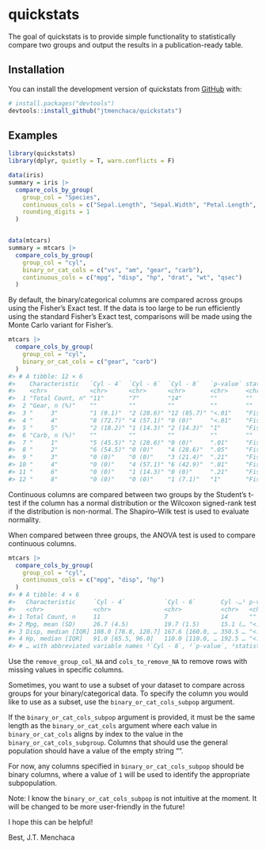 
<!-- README.md is generated from README.Rmd. Please edit that file -->

# quickstats

<!-- badges: start -->
<!-- badges: end -->

The goal of quickstats is to provide simple functionality to
statistically compare two groups and output the results in a
publication-ready table.

## Installation

You can install the development version of quickstats from
[GitHub](https://github.com/) with:

``` r
# install.packages("devtools")
devtools::install_github("jtmenchaca/quickstats")
```

## Examples

``` r
library(quickstats)
library(dplyr, quietly = T, warn.conflicts = F)

data(iris)
summary = iris |>
  compare_cols_by_group(
    group_col = "Species",
    continuous_cols = c("Sepal.Length", "Sepal.Width", "Petal.Length", "Petal.Width"),
    rounding_digits = 1
  )


data(mtcars)
summary = mtcars |>
  compare_cols_by_group(
    group_col = "cyl",
    binary_or_cat_cols = c("vs", "am", "gear", "carb"),
    continuous_cols = c("mpg", "disp", "hp", "drat", "wt", "qsec")
  )
```

By default, the binary/categorical columns are compared across groups
using the Fisher’s Exact test. If the data is too large to be run
efficiently using the standard Fisher’s Exact test, comparisons will be
made using the Monte Carlo variant for Fisher’s.

``` r
mtcars |>
  compare_cols_by_group(
    group_col = "cyl",
    binary_or_cat_cols = c("gear", "carb")
  )
#> # A tibble: 12 × 6
#>    Characteristic   `Cyl - 4`  `Cyl - 6`  `Cyl - 8`   `p-value` statistical_test
#>    <chr>            <chr>      <chr>      <chr>       <chr>     <chr>           
#>  1 "Total Count, n" "11"       "7"        "14"        ""        ""              
#>  2 "Gear, n (%)"    ""         ""         ""          ""        ""              
#>  3 "     3"         "1 (9.1)"  "2 (28.6)" "12 (85.7)" "<.01"    "Fisher's Exact"
#>  4 "     4"         "8 (72.7)" "4 (57.1)" "0 (0)"     "<.01"    "Fisher's Exact"
#>  5 "     5"         "2 (18.2)" "1 (14.3)" "2 (14.3)"  "1"       "Fisher's Exact"
#>  6 "Carb, n (%)"    ""         ""         ""          ""        ""              
#>  7 "     1"         "5 (45.5)" "2 (28.6)" "0 (0)"     ".01"     "Fisher's Exact"
#>  8 "     2"         "6 (54.5)" "0 (0)"    "4 (28.6)"  ".05"     "Fisher's Exact"
#>  9 "     3"         "0 (0)"    "0 (0)"    "3 (21.4)"  ".21"     "Fisher's Exact"
#> 10 "     4"         "0 (0)"    "4 (57.1)" "6 (42.9)"  ".01"     "Fisher's Exact"
#> 11 "     6"         "0 (0)"    "1 (14.3)" "0 (0)"     ".21"     "Fisher's Exact"
#> 12 "     8"         "0 (0)"    "0 (0)"    "1 (7.1)"   "1"       "Fisher's Exact"
```

Continuous columns are compared between two groups by the Student’s
t-test if the column has a normal distribution or the Wilcoxon
signed-rank test if the distribution is non-normal. The Shapiro–Wilk
test is used to evaluate normality.

When compared between three groups, the ANOVA test is used to compare
continuous columns.

``` r
mtcars |>  
  compare_cols_by_group(
    group_col = "cyl", 
    continuous_cols = c("mpg", "disp", "hp")
  )
#> # A tibble: 4 × 6
#>   Characteristic     `Cyl - 4`           `Cyl - 6`       Cyl -…¹ p-val…² stati…³
#>   <chr>              <chr>               <chr>           <chr>   <chr>   <chr>  
#> 1 Total Count, n     11                  7               14      ""      ""     
#> 2 Mpg, mean (SD)     26.7 (4.5)          19.7 (1.5)      15.1 (… "<.01"  "ANOVA"
#> 3 Disp, median [IQR] 108.0 [78.8, 120.7] 167.6 [160.0, … 350.5 … "<.01"  "ANOVA"
#> 4 Hp, median [IQR]   91.0 [65.5, 96.0]   110.0 [110.0, … 192.5 … "<.01"  "ANOVA"
#> # … with abbreviated variable names ¹​`Cyl - 8`, ²​`p-value`, ³​statistical_test
```

Use the `remove_group_col_NA` and `cols_to_remove_NA` to remove rows
with missing values in specific columns.

Sometimes, you want to use a subset of your dataset to compare across
groups for your binary/categorical data. To specify the column you would
like to use as a subset, use the `binary_or_cat_cols_subpop` argument.

If the `binary_or_cat_cols_subpop` argument is provided, it must be the
same length as the `binary_or_cat_cols` argument where each value in
`binary_or_cat_cols` aligns by index to the value in the
`binary_or_cat_cols_subgroup`. Columns that should use the general
population should have a value of the empty string ““.

For now, any columns specified in `binary_or_cat_cols_subpop` should be
binary columns, where a value of `1` will be used to identify the
appropriate subpopulation.

Note: I know the `binary_or_cat_cols_subpop` is not intuitive at the
moment. It will be changed to be more user-friendly in the future!

I hope this can be helpful!

Best, J.T. Menchaca
